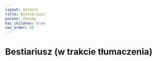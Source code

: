 ```yaml
---
layout: default
title: Bestiariusz
parent: Zasoby
has_children: true
nav_order: 10
---
```


# Bestiariusz (w trakcie tłumaczenia)
